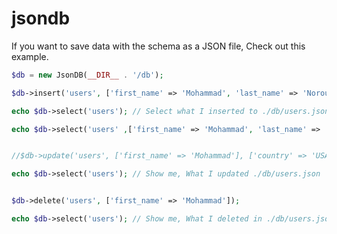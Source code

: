# jsondb

If you want to save data with the schema as a JSON file, Check out this example.

```php
$db = new JsonDB(__DIR__ . '/db');

$db->insert('users', ['first_name' => 'Mohammad', 'last_name' => 'Norouzi', 'country' => 'Iran']); //  inserted to ./db/users.json

echo $db->select('users'); // Select what I inserted to ./db/users.json

echo $db->select('users' ,['first_name' => 'Mohammad', 'last_name' => 'Norouzi'] ); // Select FROM USER WHERE FIRSTNAME = mohammad AND LASTNAME = norouzi

```

```php

//$db->update('users', ['first_name' => 'Mohammad'], ['country' => 'USA']);

echo $db->select('users'); // Show me, What I updated ./db/users.json


```

```php

$db->delete('users', ['first_name' => 'Mohammad']);

echo $db->select('users'); // Show me, What I deleted in ./db/users.json


```
